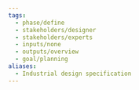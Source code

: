 ```yaml
---
tags:
  - phase/define
  - stakeholders/designer
  - stakeholders/experts
  - inputs/none
  - outputs/overview
  - goal/planning
aliases:
  - Industrial design specification
---
```

